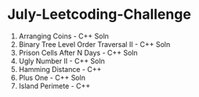 # July-Leetcoding-Challenge

1. Arranging Coins - C++ Soln
2. Binary Tree Level Order Traversal II - C++ Soln
3. Prison Cells After N Days - C++ Soln
4. Ugly Number II - C++ Soln
5. Hamming Distance - C++
6. Plus One - C++ Soln
7. Island Perimete - C++
